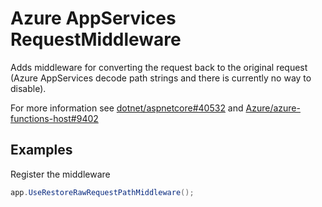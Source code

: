 # Azure AppServices RequestMiddleware

Adds middleware for converting the request back to the original request (Azure AppServices
decode path strings and there is currently no way to disable).

For more information see [dotnet/aspnetcore#40532](https://github.com/dotnet/aspnetcore/issues/40532)
and [Azure/azure-functions-host#9402](https://github.com/Azure/azure-functions-host/pull/9402#issuecomment-1747347531)

## Examples

Register the middleware

```c#
app.UseRestoreRawRequestPathMiddleware();
```
